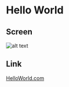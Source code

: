 # Hello World

## Screen
![alt text](https://drive.google.com/open?id=17TT4VjJvCyxIFNiq7zlFkQWgwVZKvR6N"screenshot")

## Link
[HelloWorld.com](https://wcshelloworld.herokuapp.com/)

